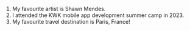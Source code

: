 1. My favourite artist is Shawn Mendes.
2. I attended the KWK mobile app development summer camp in 2023.
3. My favourite travel destination is Paris, France!
